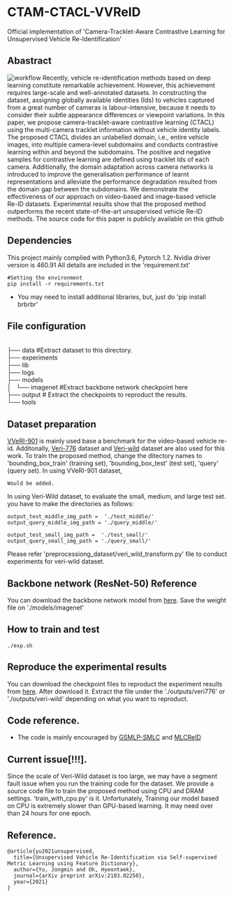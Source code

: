 # CTAM-CTACL-VVReID
Official implementation of 'Camera-Tracklet-Aware Contrastive Learning for Unsupervised Vehicle Re-Identification'

## Abastract
![workflow](https://user-images.githubusercontent.com/13298951/133180399-afdfeaec-4038-47df-82d1-9abde0ee5b30.png)
Recently, vehicle re-identification methods based on deep learning constitute remarkable achievement. However, this achievement requires large-scale and well-annotated datasets. In constructing the dataset, assigning globally available identities (Ids) to vehicles captured from a great number of cameras is labour-intensive, because it needs to consider their subtle appearance differences or viewpoint variations. In this paper, we propose camera-tracklet-aware contrastive learning (CTACL) using the multi-camera tracklet information without vehicle identity labels. The proposed CTACL divides an unlabelled domain, i.e., entire vehicle images, into multiple camera-level subdomains and conducts contrastive learning within and beyond the subdomains. The positive and negative samples for contrastive learning are defined using tracklet Ids of each camera. Additionally, the domain adaptation across camera networks is introduced to improve the generalisation performance of learnt representations and alleviate the performance degradation resulted from the domain gap between the subdomains. We demonstrate the effectiveness of our approach on video-based and image-based vehicle Re-ID datasets. Experimental results show that the proposed method outperforms the recent state-of-the-art unsupervised vehicle Re-ID methods. The source code for this paper is publicly available on this github



## Dependencies

This project mainly complied with Python3.6, Pytorch 1.2. Nvidia driver version is 460.91
All details are included in the 'requirement.txt'

~~~
#Setting the environment
pip install -r requirements.txt
~~~
* You may need to install additional libraries, but, just do 'pip install brbrbr'

## File configuration

<br>
├── data #Extract dataset to this directory. <br>
├── experiments <br>
├── lib <br>
├── logs <br>
├── models <br>
│   └── imagenet #Extract backbone network checkpoint here <br>
├── output # Extract the checkpoints to reproduct the results. <br>
└── tools <br>



## Dataset preparation
[VVeRI-901](https://gas.graviti.cn/dataset/hello-dataset/VVeRI901) is mainly used base a benchmark for the video-based vehicle re-id. Additonally, [Veri-776](https://vehiclereid.github.io/VeRi/) dataset and [Veri-wild](https://github.com/PKU-IMRE/VERI-Wild) dataset are also used for this work.
To train the proposed method, change the ditectory names to 'bounding_box_train' (training set), 'bounding_box_test' (test set), 'query' (query set).
In using VVeRI-901 dataset, 
~~~
Would be added.
~~~

In using Veri-Wild dataset, to evaluate the small, medium, and large test set. you have to make the directories as follows:
~~~
output_test_middle_img_path =  './test_middle/'
output_query_middle_img_path = './query_middle/'

output_test_small_img_path =  './test_small/'
output_query_small_img_path = './query_small/'
~~~

Please refer 'preprocessiong_dataset/veri_wild_transform.py' file to conduct experiments for veri-wild dataset.



## Backbone network (ResNet-50) Reference
You can download the backbone network model from [here](https://drive.google.com/file/d/1rfCcrOzIWNWakA3BYkqp5om2_nI5Ftr8/view?usp=sharing). Save the weight file on './models/imagenet'




## How to train and test
~~~
./exp.sh
~~~



## Reproduce the experimental results

You can download the checkpoint files to reproduct the experiment results from [here](https://drive.google.com/drive/folders/1iglDV_H1obl5vopL6pFA6KiY7s-8fb0S?usp=sharing). After download it. Extract the file under the './outputs/veri776' or './outputs/veri-wild' depending on what you want to reproduct.



## Code reference.
* The code is mainly encouraged by [GSMLP-SMLC](https://github.com/andreYoo/GSMLP-SMLC.git) and [MLCReID](https://github.com/kennethwdk/MLCReID)



## Current issue[!!!].
Since the scale of Veri-Wild dataset is too large, we may have a segment fault issue when you run the training code for the dataset. We provide a source code file to train the proposed method using CPU and DRAM settings. 'train_with_cpu.py' is it. Unfortunately, Training our model based on CPU is extremely slower than GPU-based learning. It may need over than 24 hours for one epoch.



## Reference.
~~~
@article{yu2021unsupervised,
  title={Unsupervised Vehicle Re-Identification via Self-supervised Metric Learning using Feature Dictionary},
  author={Yu, Jongmin and Oh, Hyeontaek},
  journal={arXiv preprint arXiv:2103.02250},
  year={2021}
}
~~~
